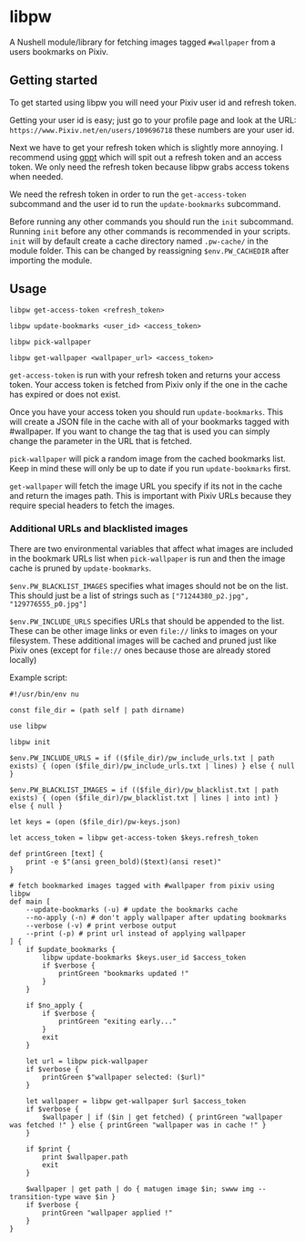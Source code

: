 # libpw

A Nushell module/library for fetching images tagged `#wallpaper` from a users bookmarks on Pixiv.

## Getting started
To get started using libpw you will need your Pixiv user id and refresh token. 

Getting your user id is easy; just go to your profile page and look at the URL: `https://www.Pixiv.net/en/users/109696718` these numbers are your user id.

Next we have to get your refresh token which is slightly more annoying. I recommend using [gppt](https://github.com/eggplants/get-Pixivpy-token) which will spit out a refresh token and an access token. We only need the refresh token because libpw grabs access tokens when needed.

We need the refresh token in order to run the `get-access-token` subcommand and the user id to run the `update-bookmarks` subcommand.

Before running any other commands you should run the `init` subcommand. Running `init` before any other commands is recommended in your scripts. `init` will by default create a cache directory named `.pw-cache/` in the module folder. This can be changed by reassigning `$env.PW_CACHEDIR` after importing the module.

## Usage

```
libpw get-access-token <refresh_token>

libpw update-bookmarks <user_id> <access_token>

libpw pick-wallpaper

libpw get-wallpaper <wallpaper_url> <access_token>
```

`get-access-token` is run with your refresh token and returns your access token. Your access token is fetched from Pixiv only if the one in the cache has expired or does not exist.

Once you have your access token you should run `update-bookmarks`. This will create a JSON file in the cache with all of your bookmarks tagged with #wallpaper. If you want to change the tag that is used you can simply change the parameter in the URL that is fetched.

`pick-wallpaper` will pick a random image from the cached bookmarks list. Keep in mind these will only be up to date if you run `update-bookmarks` first.

`get-wallpaper` will fetch the image URL you specify if its not in the cache and return the images path. This is important with Pixiv URLs because they require special headers to fetch the images.

### Additional URLs and blacklisted images
There are two environmental variables that affect what images are included in the bookmark URLs list when `pick-wallpaper` is run and then the image cache is pruned by `update-bookmarks`.

`$env.PW_BLACKLIST_IMAGES` specifies what images should not be on the list. This should just be a list of strings such as `["71244380_p2.jpg", "129776555_p0.jpg"]`

`$env.PW_INCLUDE_URLS` specifies URLs that should be appended to the list. These can be other image links or even `file://` links to images on your filesystem. These additional images will be cached and pruned just like Pixiv ones (except for `file://` ones because those are already stored locally)

Example script:
```
#!/usr/bin/env nu

const file_dir = (path self | path dirname)

use libpw

libpw init

$env.PW_INCLUDE_URLS = if (($file_dir)/pw_include_urls.txt | path exists) { (open ($file_dir)/pw_include_urls.txt | lines) } else { null }

$env.PW_BLACKLIST_IMAGES = if (($file_dir)/pw_blacklist.txt | path exists) { (open ($file_dir)/pw_blacklist.txt | lines | into int) } else { null }

let keys = (open ($file_dir)/pw-keys.json)

let access_token = libpw get-access-token $keys.refresh_token

def printGreen [text] {
    print -e $"(ansi green_bold)($text)(ansi reset)"
}

# fetch bookmarked images tagged with #wallpaper from pixiv using libpw
def main [
    --update-bookmarks (-u) # update the bookmarks cache
    --no-apply (-n) # don't apply wallpaper after updating bookmarks
    --verbose (-v) # print verbose output
    --print (-p) # print url instead of applying wallpaper
] {
    if $update_bookmarks {
        libpw update-bookmarks $keys.user_id $access_token
        if $verbose {
            printGreen "bookmarks updated !"
        }
    }

    if $no_apply {
        if $verbose {
            printGreen "exiting early..."
        }
        exit
    }

    let url = libpw pick-wallpaper
    if $verbose {
        printGreen $"wallpaper selected: ($url)"
    }

    let wallpaper = libpw get-wallpaper $url $access_token
    if $verbose {
        $wallpaper | if ($in | get fetched) { printGreen "wallpaper was fetched !" } else { printGreen "wallpaper was in cache !" }
    }

    if $print {
        print $wallpaper.path
        exit
    }

    $wallpaper | get path | do { matugen image $in; swww img --transition-type wave $in }
    if $verbose {
        printGreen "wallpaper applied !"
    }
}
```